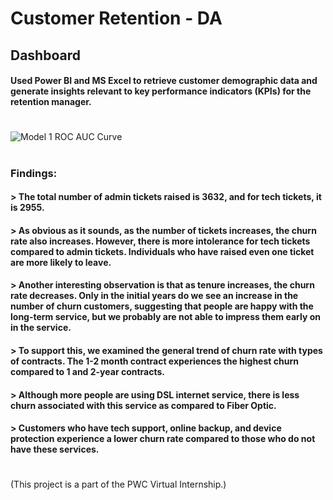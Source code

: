 # Customer Retention - DA

## Dashboard
#### Used Power BI and MS Excel to retrieve customer demographic data and generate insights relevant to key performance indicators (KPIs) for the retention manager.
# 

![Model 1 ROC AUC Curve](https://imgur.com/jQ6EcC7.png)
#
### Findings:
#### > The total number of admin tickets raised is 3632, and for tech tickets, it is 2955.
#### > As obvious as it sounds, as the number of tickets increases, the churn rate also increases. However, there is more intolerance for tech tickets compared to admin tickets. Individuals who have raised even one ticket are more likely to leave.
#### > Another interesting observation is that as tenure increases, the churn rate decreases. Only in the initial years do we see an increase in the number of churn customers, suggesting that people are happy with the long-term service, but we probably are not able to impress them early on in the service.
#### > To support this, we examined the general trend of churn rate with types of contracts. The 1-2 month contract experiences the highest churn compared to 1 and 2-year contracts.
#### > Although more people are using DSL internet service, there is less churn associated with this service as compared to Fiber Optic.
#### > Customers who have tech support, online backup, and device protection experience a lower churn rate compared to those who do not have these services.
#
#
#
#
#
(This project is a part of the PWC Virtual Internship.)
